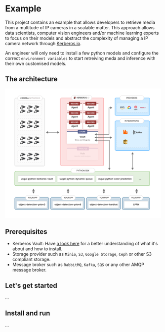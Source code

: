 # Example 

This project contains an example that allows developers to retrieve media from a multitude of IP cameras in a scalable matter. This approach allows data scientists, computer vision engineers and/or machine learning experts to focus on their models and abstract the complexity of managing a IP camera network through [Kerberos.io](https://kerberos.io).

An engineer will only need to install a few python models and configure the correct `environment variables` to start retreiving meda and inference with their own customised models.

## The architecture

![Kerberos Vault Integration](./assets/images/kerberos-vault-reader.png)

## Prerequisites

- Kerberos Vault: Have [a look here](https://doc.kerberos.io/vault/first-things-first) for a better understanding of what it's about and how to install.
- Storage provider such as `Minio`, `S3`, `Google Storage`, `Ceph` or other S3 compliant storage.
- Message broker such as `RabbitMQ`, `Kafka`, `SQS` or any other AMQP message broker.

## Let's get started

...

## Install and run

...
